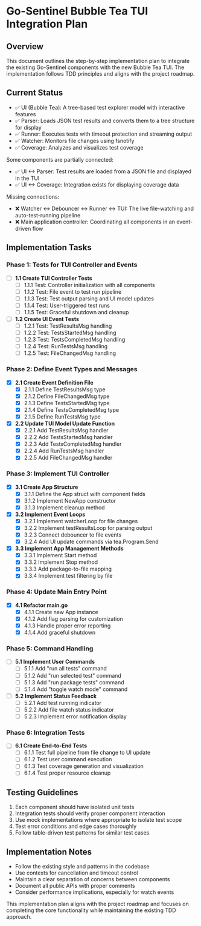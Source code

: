 # Go-Sentinel Bubble Tea TUI Integration Plan

## Overview

This document outlines the step-by-step implementation plan to integrate the existing Go-Sentinel components with the new Bubble Tea TUI. The implementation follows TDD principles and aligns with the project roadmap.

## Current Status

- ✅ UI (Bubble Tea): A tree-based test explorer model with interactive features
- ✅ Parser: Loads JSON test results and converts them to a tree structure for display
- ✅ Runner: Executes tests with timeout protection and streaming output
- ✅ Watcher: Monitors file changes using fsnotify
- ✅ Coverage: Analyzes and visualizes test coverage

Some components are partially connected:
- ✅ UI <-> Parser: Test results are loaded from a JSON file and displayed in the TUI
- ✅ UI <-> Coverage: Integration exists for displaying coverage data

Missing connections:
- ❌ Watcher <-> Debouncer <-> Runner <-> TUI: The live file-watching and auto-test-running pipeline
- ❌ Main application controller: Coordinating all components in an event-driven flow

## Implementation Tasks

### Phase 1: Tests for TUI Controller and Events

- [ ] **1.1 Create TUI Controller Tests**
  - [ ] 1.1.1 Test: Controller initialization with all components
  - [ ] 1.1.2 Test: File event to test run pipeline
  - [ ] 1.1.3 Test: Test output parsing and UI model updates
  - [ ] 1.1.4 Test: User-triggered test runs
  - [ ] 1.1.5 Test: Graceful shutdown and cleanup

- [ ] **1.2 Create UI Event Tests**
  - [ ] 1.2.1 Test: TestResultsMsg handling
  - [ ] 1.2.2 Test: TestsStartedMsg handling
  - [ ] 1.2.3 Test: TestsCompletedMsg handling
  - [ ] 1.2.4 Test: RunTestsMsg handling
  - [ ] 1.2.5 Test: FileChangedMsg handling

### Phase 2: Define Event Types and Messages

- [x] **2.1 Create Event Definition File**
  - [x] 2.1.1 Define TestResultsMsg type
  - [x] 2.1.2 Define FileChangedMsg type
  - [x] 2.1.3 Define TestsStartedMsg type
  - [x] 2.1.4 Define TestsCompletedMsg type
  - [x] 2.1.5 Define RunTestsMsg type

- [x] **2.2 Update TUI Model Update Function**
  - [x] 2.2.1 Add TestResultsMsg handler
  - [x] 2.2.2 Add TestsStartedMsg handler
  - [x] 2.2.3 Add TestsCompletedMsg handler
  - [x] 2.2.4 Add RunTestsMsg handler
  - [x] 2.2.5 Add FileChangedMsg handler

### Phase 3: Implement TUI Controller

- [x] **3.1 Create App Structure**
  - [x] 3.1.1 Define the App struct with component fields
  - [x] 3.1.2 Implement NewApp constructor
  - [x] 3.1.3 Implement cleanup method

- [x] **3.2 Implement Event Loops**
  - [x] 3.2.1 Implement watcherLoop for file changes
  - [x] 3.2.2 Implement testResultsLoop for parsing output
  - [x] 3.2.3 Connect debouncer to file events
  - [x] 3.2.4 Add UI update commands via tea.Program.Send

- [x] **3.3 Implement App Management Methods**
  - [x] 3.3.1 Implement Start method
  - [x] 3.3.2 Implement Stop method
  - [x] 3.3.3 Add package-to-file mapping
  - [x] 3.3.4 Implement test filtering by file

### Phase 4: Update Main Entry Point

- [x] **4.1 Refactor main.go**
  - [x] 4.1.1 Create new App instance
  - [x] 4.1.2 Add flag parsing for customization
  - [x] 4.1.3 Handle proper error reporting
  - [x] 4.1.4 Add graceful shutdown

### Phase 5: Command Handling

- [ ] **5.1 Implement User Commands**
  - [ ] 5.1.1 Add "run all tests" command
  - [ ] 5.1.2 Add "run selected test" command
  - [ ] 5.1.3 Add "run package tests" command
  - [ ] 5.1.4 Add "toggle watch mode" command

- [ ] **5.2 Implement Status Feedback**
  - [ ] 5.2.1 Add test running indicator
  - [ ] 5.2.2 Add file watch status indicator
  - [ ] 5.2.3 Implement error notification display

### Phase 6: Integration Tests

- [ ] **6.1 Create End-to-End Tests**
  - [ ] 6.1.1 Test full pipeline from file change to UI update
  - [ ] 6.1.2 Test user command execution
  - [ ] 6.1.3 Test coverage generation and visualization
  - [ ] 6.1.4 Test proper resource cleanup

## Testing Guidelines

1. Each component should have isolated unit tests
2. Integration tests should verify proper component interaction
3. Use mock implementations where appropriate to isolate test scope
4. Test error conditions and edge cases thoroughly
5. Follow table-driven test patterns for similar test cases

## Implementation Notes

- Follow the existing style and patterns in the codebase
- Use contexts for cancellation and timeout control
- Maintain a clear separation of concerns between components
- Document all public APIs with proper comments
- Consider performance implications, especially for watch events

This implementation plan aligns with the project roadmap and focuses on completing the core functionality while maintaining the existing TDD approach.
